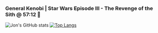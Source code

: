 ### General Kenobi | Star Wars Episode III - The Revenge of the Sith @ 57:12  👋
![Jon's GitHub stats](https://github-readme-stats.vercel.app/api?username=nicknamejv&show_icons=true&theme=radical)
[![Top Langs](https://github-readme-stats.vercel.app/api/top-langs/?username=nicknamejv&layout=compact)](https://github.com/nicknamejv/github-readme-stats)


<!--
**nicknamejv/nicknamejv** is a ✨ _special_ ✨ repository because its `README.md` (this file) appears on your GitHub profile.

Here are some ideas to get you started:

- 🔭 I’m currently working on ...
- 🌱 I’m currently learning ...
- 👯 I’m looking to collaborate on ...
- 🤔 I’m looking for help with ...
- 💬 Ask me about ...
- 📫 How to reach me: ...
- 😄 Pronouns: ...
- ⚡ Fun fact: ...
-->

